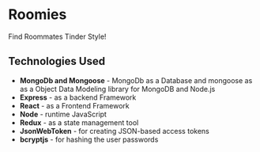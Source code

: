 # Roomies

Find Roommates Tinder Style!
## Technologies Used

- **MongoDb and Mongoose** - MongoDb as a Database and mongoose as as a Object Data Modeling library for MongoDB and Node.js
- **Express** - as a backend Framework
- **React** - as a Frontend Framework
- **Node** - runtime JavaScript
- **Redux** - as a state management tool
- **JsonWebToken** - for creating JSON-based access tokens
- **bcryptjs** - for hashing the user passwords
